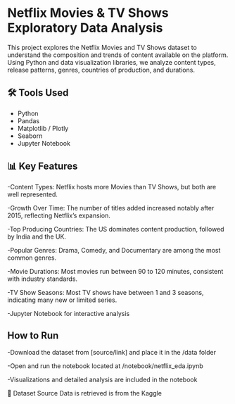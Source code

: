 
# Netflix Movies & TV Shows Exploratory Data Analysis
This project explores the Netflix Movies and TV Shows dataset to understand the composition and trends of content available on the platform. Using Python and data visualization libraries, we analyze content types, release patterns, genres, countries of production, and durations.

## 🛠️ Tools Used

- Python
- Pandas
- Matplotlib / Plotly
- Seaborn
- Jupyter Notebook

## 📊 Key Features

-Content Types: Netflix hosts more Movies than TV Shows, but both are well represented.

-Growth Over Time: The number of titles added increased notably after 2015, reflecting Netflix’s expansion.

-Top Producing Countries: The US dominates content production, followed by India and the UK.

-Popular Genres: Drama, Comedy, and Documentary are among the most common genres.

-Movie Durations: Most movies run between 90 to 120 minutes, consistent with industry standards.

-TV Show Seasons: Most TV shows have between 1 and 3 seasons, indicating many new or limited series.

-Jupyter Notebook for interactive analysis

  ## How to Run
  
-Download the dataset from [source/link] and place it in the /data folder

-Open and run the notebook located at /notebook/netflix_eda.ipynb

-Visualizations and detailed analysis are included in the notebook

📁 Dataset Source
Data is retrieved is from the Kaggle
